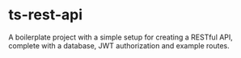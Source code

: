 # ts-rest-api

A boilerplate project with a simple setup for creating a RESTful API, complete with a database, JWT authorization and example routes.
